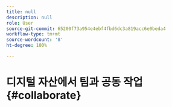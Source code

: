 ```yaml
---
title: null
description: null
role: User
source-git-commit: 65200f73a954e4ebf4fbd6dc3a819acc6e0beda4
workflow-type: tm+mt
source-wordcount: '8'
ht-degree: 100%

---
```



# 디지털 자산에서 팀과 공동 작업 {#collaborate}

